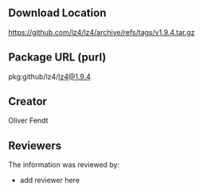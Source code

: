 ## Download Location

https://github.com/lz4/lz4/archive/refs/tags/v1.9.4.tar.gz

## Package URL (purl)

pkg:github/lz4/lz4@1.9.4

## Creator

Oliver Fendt

## Reviewers

The information was reviewed by:

* add reviewer here
